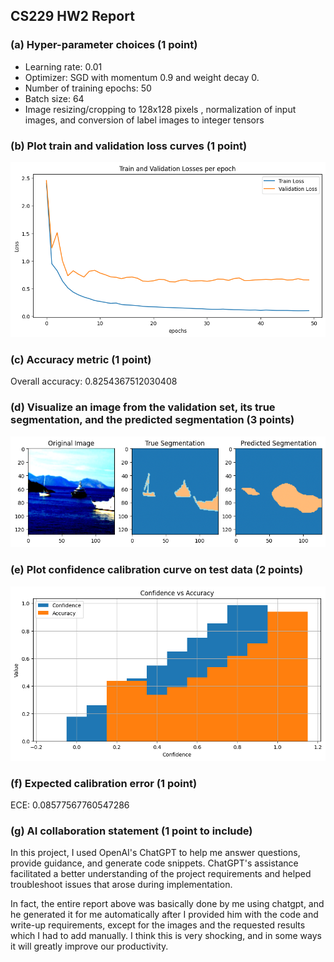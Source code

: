 ## CS229 HW2 Report

### (a) Hyper-parameter choices (1 point)

- Learning rate: 0.01
- Optimizer: SGD with momentum 0.9 and weight decay 0.
- Number of training epochs: 50
- Batch size: 64
- Image resizing/cropping to 128x128 pixels , normalization of input images, and conversion of label images to integer tensors

### (b) Plot train and validation loss curves (1 point)

![](1.png)

### (c) Accuracy metric (1 point)

Overall accuracy: 0.8254367512030408

### (d) Visualize an image from the validation set, its true segmentation, and the predicted segmentation (3 points)

![img](2.png)

### (e) Plot confidence calibration curve on test data (2 points)

![img](3.png)

### (f) Expected calibration error (1 point)

ECE: 0.08577567760547286

### (g) AI collaboration statement (1 point to include)

In this project, I used OpenAI's ChatGPT to help me answer questions, provide guidance, and generate code snippets. ChatGPT's assistance facilitated a better understanding of the project requirements and helped troubleshoot issues that arose during implementation.

In fact, the entire report above was basically done by me using chatgpt, and he generated it for me automatically after I provided him with the code and write-up requirements, except for the images and the requested results which I had to add manually. I think this is very shocking, and in some ways it will greatly improve our productivity.
